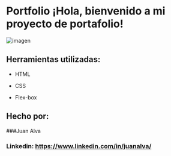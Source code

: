 # Portfolio ¡Hola, bienvenido a mi proyecto de portafolio!

![imagen](https://user-images.githubusercontent.com/77756047/211304452-220fedf0-f91b-490f-8a65-a60ce860bc5c.png)

## Herramientas utilizadas:

* HTML

* CSS

* Flex-box

## Hecho por:

###Juan Alva

### Linkedin: https://www.linkedin.com/in/juanalva/
